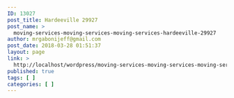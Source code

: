 ```yaml
---
ID: 13027
post_title: Hardeeville 29927
post_name: >
  moving-services-moving-services-moving-services-hardeeville-29927
author: mrgabonijeff@gmail.com
post_date: 2018-03-28 01:51:37
layout: page
link: >
  http://localhost/wordpress/moving-services-moving-services-moving-services-hardeeville-29927/
published: true
tags: [ ]
categories: [ ]
---
```

